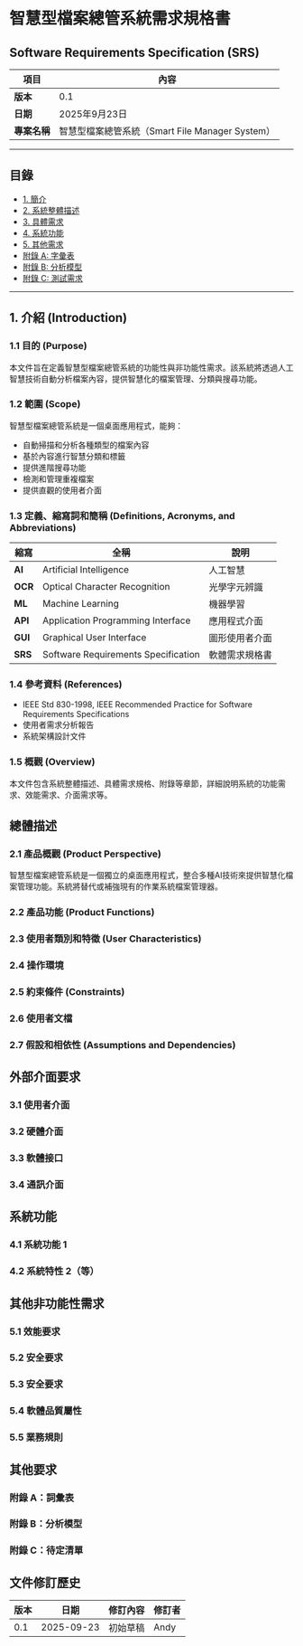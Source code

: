 # 智慧型檔案總管系統需求規格書
## Software Requirements Specification (SRS)

| 項目 | 內容 |
|------|------|
| **版本** | 0.1 |
| **日期** | 2025年9月23日 |
| **專案名稱** | 智慧型檔案總管系統（Smart File Manager System） |

------------------------------------
## 目錄

- [1. 簡介](#1-簡介-introduction)
- [2. 系統整體描述](#2-系統整體描述-overall-description)
- [3. 具體需求](#3-具體需求-specific-requirements)
- [4. 系統功能](#4-系統功能-system-features)
- [5. 其他需求](#5-其他需求-other-requirements)
- [附錄 A: 字彙表](#附錄-a-字彙表-glossary)
- [附錄 B: 分析模型](#附錄-b-分析模型-analysis-models)
- [附錄 C: 測試需求](#附錄-c-測試需求-testing-requirements)

---

## 1. 介紹 (Introduction)
### 1.1 目的  (Purpose)
本文件旨在定義智慧型檔案總管系統的功能性與非功能性需求。該系統將透過人工智慧技術自動分析檔案內容，提供智慧化的檔案管理、分類與搜尋功能。

### 1.2 範圍 (Scope)
智慧型檔案總管系統是一個桌面應用程式，能夠：
- 自動掃描和分析各種類型的檔案內容
- 基於內容進行智慧分類和標籤
- 提供進階搜尋功能
- 檢測和管理重複檔案
- 提供直觀的使用者介面

### 1.3 定義、縮寫詞和簡稱 (Definitions, Acronyms, and Abbreviations)
| 縮寫 | 全稱 | 說明 |
|------|------|------|
| **AI** | Artificial Intelligence | 人工智慧 |
| **OCR** | Optical Character Recognition | 光學字元辨識 |
| **ML** | Machine Learning | 機器學習 |
| **API** | Application Programming Interface | 應用程式介面 |
| **GUI** | Graphical User Interface | 圖形使用者介面 |
| **SRS** | Software Requirements Specification | 軟體需求規格書 |

### 1.4 參考資料 (References)
- IEEE Std 830-1998, IEEE Recommended Practice for Software Requirements Specifications
- 使用者需求分析報告
- 系統架構設計文件

### 1.5 概觀 (Overview)
本文件包含系統整體描述、具體需求規格、附錄等章節，詳細說明系統的功能需求、效能需求、介面需求等。

## 總體描述
### 2.1 產品概觀 (Product Perspective)
智慧型檔案總管系統是一個獨立的桌面應用程式，整合多種AI技術來提供智慧化檔案管理功能。系統將替代或補強現有的作業系統檔案管理器。

### 2.2 產品功能 (Product Functions)

### 2.3 使用者類別和特徵  (User Characteristics)

### 2.4 操作環境

### 2.5 約束條件 (Constraints)

### 2.6 使用者文檔

### 2.7 假設和相依性 (Assumptions and Dependencies)

## 外部介面要求
### 3.1 使用者介面

### 3.2 硬體介面

### 3.3 軟體接口

### 3.4 通訊介面

## 系統功能

### 4.1 系統功能 1

### 4.2 系統特性 2（等）

## 其他非功能性需求
### 5.1 效能要求

### 5.2 安全要求

### 5.3 安全要求

### 5.4 軟體品質屬性

### 5.5 業務規則


## 其他要求

### 附錄 A：詞彙表

### 附錄 B：分析模型

### 附錄 C：待定清單

## 文件修訂歷史

| 版本 | 日期 | 修訂內容 | 修訂者 |
|------|------|----------|--------|
| 0.1 | 2025-09-23 | 初始草稿 | Andy |

